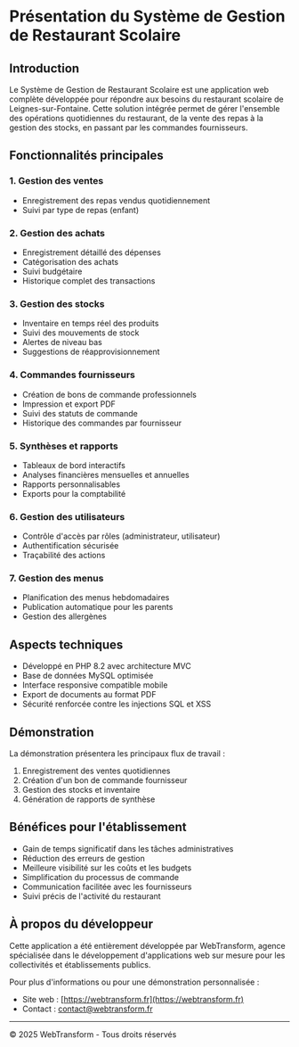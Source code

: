 # Présentation du Système de Gestion de Restaurant Scolaire

## Introduction

Le Système de Gestion de Restaurant Scolaire est une application web complète développée pour répondre aux besoins du restaurant scolaire de Leignes-sur-Fontaine. Cette solution intégrée permet de gérer l'ensemble des opérations quotidiennes du restaurant, de la vente des repas à la gestion des stocks, en passant par les commandes fournisseurs.

## Fonctionnalités principales

### 1. Gestion des ventes
- Enregistrement des repas vendus quotidiennement
- Suivi par type de repas (enfant)

### 2. Gestion des achats
- Enregistrement détaillé des dépenses
- Catégorisation des achats
- Suivi budgétaire
- Historique complet des transactions

### 3. Gestion des stocks
- Inventaire en temps réel des produits
- Suivi des mouvements de stock
- Alertes de niveau bas
- Suggestions de réapprovisionnement

### 4. Commandes fournisseurs
- Création de bons de commande professionnels
- Impression et export PDF
- Suivi des statuts de commande
- Historique des commandes par fournisseur

### 5. Synthèses et rapports
- Tableaux de bord interactifs
- Analyses financières mensuelles et annuelles
- Rapports personnalisables
- Exports pour la comptabilité

### 6. Gestion des utilisateurs
- Contrôle d'accès par rôles (administrateur, utilisateur)
- Authentification sécurisée
- Traçabilité des actions

### 7. Gestion des menus
- Planification des menus hebdomadaires
- Publication automatique pour les parents
- Gestion des allergènes

## Aspects techniques

- Développé en PHP 8.2 avec architecture MVC
- Base de données MySQL optimisée
- Interface responsive compatible mobile
- Export de documents au format PDF
- Sécurité renforcée contre les injections SQL et XSS

## Démonstration

La démonstration présentera les principaux flux de travail :
1. Enregistrement des ventes quotidiennes
2. Création d'un bon de commande fournisseur
3. Gestion des stocks et inventaire
4. Génération de rapports de synthèse

## Bénéfices pour l'établissement

- Gain de temps significatif dans les tâches administratives
- Réduction des erreurs de gestion
- Meilleure visibilité sur les coûts et les budgets
- Simplification du processus de commande
- Communication facilitée avec les fournisseurs
- Suivi précis de l'activité du restaurant

## À propos du développeur

Cette application a été entièrement développée par WebTransform, agence spécialisée dans le développement d'applications web sur mesure pour les collectivités et établissements publics.

Pour plus d'informations ou pour une démonstration personnalisée :
- Site web : [https://webtransform.fr](https://webtransform.fr)
- Contact : contact@webtransform.fr

---

© 2025 WebTransform - Tous droits réservés